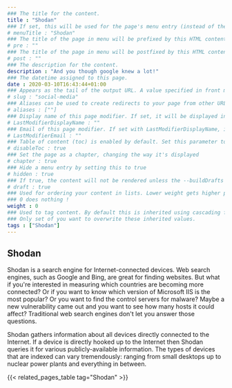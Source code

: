 ```yaml
---
### The title for the content.
title : "Shodan"
### If set, this will be used for the page's menu entry (instead of the `title` attribute)
# menuTitle : "Shodan"
### The title of the page in menu will be prefixed by this HTML content
# pre : ""
### The title of the page in menu will be postfixed by this HTML content
# post : ""
### The description for the content.
description : "And you though google knew a lot!"
### The datetime assigned to this page.
date : 2020-03-10T16:43:44+01:00
### Appears as the tail of the output URL. A value specified in front matter will override the segment of the URL based on the filename.
# slug : "social-media"
### Aliases can be used to create redirects to your page from other URLs.
# aliases : [""]
### Display name of this page modifier. If set, it will be displayed in the footer.
# LastModifierDisplayName : ""
### Email of this page modifier. If set with LastModifierDisplayName, it will be displayed in the footer
# LastModifierEmail : ""
### Table of content (toc) is enabled by default. Set this parameter to true to disable it.
# disableToc : true
### Set the page as a chapter, changing the way it's displayed
# chapter : true
### Hide a menu entry by setting this to true
# hidden : true
### If true, the content will not be rendered unless the --buildDrafts flag is passed to the hugo command.
# draft : true
### Used for ordering your content in lists. Lower weight gets higher precedence. So content with lower weight will come first.
### 0 does nothing !
weight : 0
### Used to tag content. By default this is inherited using cascading from _index.md files
### Only set of you want to overwrite these inherited values.
tags : ["Shodan"]
---
```

## Shodan

Shodan is a search engine for Internet-connected devices. Web search engines, such as Google and Bing, are great for finding websites. But what if you're interested in measuring which countries are becoming more connected? Or if you want to know which version of Microsoft IIS is the most popular? Or you want to find the control servers for malware? Maybe a new vulnerability came out and you want to see how many hosts it could affect? Traditional web search engines don't let you answer those questions.

Shodan gathers information about all devices directly connected to the Internet. If a device is directly hooked up to the Internet then Shodan queries it for various publicly-available information. The types of devices that are indexed can vary tremendously: ranging from small desktops up to nuclear power plants and everything in between.

{{< related_pages_table tag="Shodan" >}}